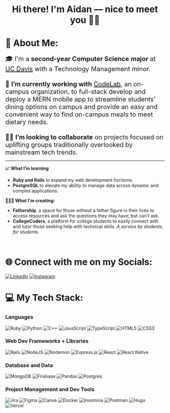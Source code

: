 # <p align="center">Hi there! I'm Aidan — nice to meet you 👋🏻</p>
# 💫 About Me:

<span style="font-size:20px">🎓 I'm a **second-year Computer Science major** at <a href="https://cs.ucdavis.edu/">UC Davis</a> with a Technology Management minor.
<br><br>🚀 **I’m currently working with** <a href="https://www.codelabdavis.com/">CodeLab</a>, an on-campus organization, to full-stack develop and deploy a MERN mobile app to streamline students' dining options on campus and provide an easy and convenient way to find on-campus meals to meet dietary needs.
<br><br>🤝🏻 **I’m looking to collaborate** on projects focused on uplifting groups traditionally overlooked by mainstream tech trends.
<hr>
<b>📈 What I’m learning</b>
<ul>
  <li><b>Ruby and Rails</b> to expand my web development horizons.</li>
  <li><b>PostgreSQL</b> to elevate my ability to manage data across dynamic and complex applications.</li>
</ul>
<b>👨🏻‍🍳 What I'm creating:</b>
<ul>
  <li><!--🫂--> <b>Fathership</b>, a space for those without a father figure in their lives to access resources and ask the questions they may have, but can't ask.</li>
  <li><!--👨‍💻👩‍💻--><b>CollegeCoders</b>, a platform for college students to easily connect with and tutor those seeking help with technical skills. <em>A service by students, for students.</em></li>
</ul>
<br></span>


# 🌐 Connect with me on my Socials:

[![LinkedIn](https://img.shields.io/badge/LinkedIn-%230077B5.svg?logo=linkedin&logoColor=white)](https://linkedin.com/in/https://www.linkedin.com/in/aidan-devaney/)
[![Instagram](https://img.shields.io/badge/Instagram-%23E4405F.svg?logo=Instagram&logoColor=white)](https://instagram.com/aidann.dev) 

# 💻 My Tech Stack:

### Languages
![Ruby](https://img.shields.io/badge/ruby-%23CC342D.svg?style=for-the-badge&logo=ruby&logoColor=white)
![Python](https://img.shields.io/badge/python-3670A0?style=for-the-badge&logo=python&logoColor=ffdd54)
![C++](https://img.shields.io/badge/c++-%2300599C.svg?style=for-the-badge&logo=c%2B%2B&logoColor=white) 
![JavaScript](https://img.shields.io/badge/javascript-%23323330.svg?style=for-the-badge&logo=javascript&logoColor=%23F7DF1E) 
![TypeScript](https://img.shields.io/badge/typescript-%23007ACC.svg?style=for-the-badge&logo=typescript&logoColor=white) 
![HTML5](https://img.shields.io/badge/html5-%23E34F26.svg?style=for-the-badge&logo=html5&logoColor=white) 
![CSS3](https://img.shields.io/badge/css3-%231572B6.svg?style=for-the-badge&logo=css3&logoColor=white) 

### Web Dev Frameworks + Libraries
![Rails](https://img.shields.io/badge/rails-%23CC0000.svg?style=for-the-badge&logo=ruby-on-rails&logoColor=white) 
![NodeJS](https://img.shields.io/badge/node.js-6DA55F?style=for-the-badge&logo=node.js&logoColor=white) 
![Nodemon](https://img.shields.io/badge/NODEMON-%23323330.svg?style=for-the-badge&logo=nodemon&logoColor=%BBDEAD) 
![Express.js](https://img.shields.io/badge/express.js-%23404d59.svg?style=for-the-badge&logo=express&logoColor=%2361DAFB) 
![React](https://img.shields.io/badge/react-%2320232a.svg?style=for-the-badge&logo=react&logoColor=%2361DAFB) 
![React Native](https://img.shields.io/badge/react_native-%2320232a.svg?style=for-the-badge&logo=react&logoColor=%2361DAFB) 

### Database and Data
![MongoDB](https://img.shields.io/badge/MongoDB-%234ea94b.svg?style=for-the-badge&logo=mongodb&logoColor=white) 
![Firebase](https://img.shields.io/badge/Firebase-039BE5?style=for-the-badge&logo=Firebase&logoColor=white) 
![Pandas](https://img.shields.io/badge/pandas-%23150458.svg?style=for-the-badge&logo=pandas&logoColor=white)
![Postgres](https://img.shields.io/badge/postgres-%23316192.svg?style=for-the-badge&logo=postgresql&logoColor=white)

### Project Management and Dev Tools
![Jira](https://img.shields.io/badge/jira-%230A0FFF.svg?style=for-the-badge&logo=jira&logoColor=white)
![Figma](https://img.shields.io/badge/figma-%23F24E1E.svg?style=for-the-badge&logo=figma&logoColor=white) 
![Canva](https://img.shields.io/badge/Canva-%2300C4CC.svg?style=for-the-badge&logo=Canva&logoColor=white) 
![Docker](https://img.shields.io/badge/docker-%230db7ed.svg?style=for-the-badge&logo=docker&logoColor=white) 
![Insomnia](https://img.shields.io/badge/Insomnia-black?style=for-the-badge&logo=insomnia&logoColor=5849BE) 
![Postman](https://img.shields.io/badge/Postman-FF6C37?style=for-the-badge&logo=postman&logoColor=white) 
![Hugo](https://img.shields.io/badge/Hugo-black.svg?style=for-the-badge&logo=Hugo) 
![Vercel](https://img.shields.io/badge/vercel-%23000000.svg?style=for-the-badge&logo=vercel&logoColor=white)
<!--
# 📊 Some GitHub Stats:
</br><p align="center">
![](https://github-readme-stats.vercel.app/api?username=aidandevv&theme=prussian&hide_border=false&include_all_commits=true&count_private=true)</br>
![](https://github-readme-streak-stats.herokuapp.com/?user=aidandevv&theme=prussian&hide_border=false)<br/>
![](https://github-readme-stats.vercel.app/api/top-langs/?username=aidandevv&theme=prussian&hide_border=false&include_all_commits=true&count_private=true&layout=compact)
</p>
-->


